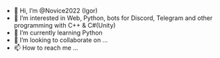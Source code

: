 - 👋 Hi, I’m @Novice2022 (Igor)
- 👀 I’m interested in Web, Python, bots for Discord, Telegram and other programming with C++ & C#(Unity)
- 🌱 I’m currently learning Python
- 💞️ I’m looking to collaborate on ...
- 📫 How to reach me ...

<!---
Novice2022/Novice2022 is a ✨ special ✨ repository because its `README.md` (this file) appears on your GitHub profile.
You can click the Preview link to take a look at your changes.
--->
